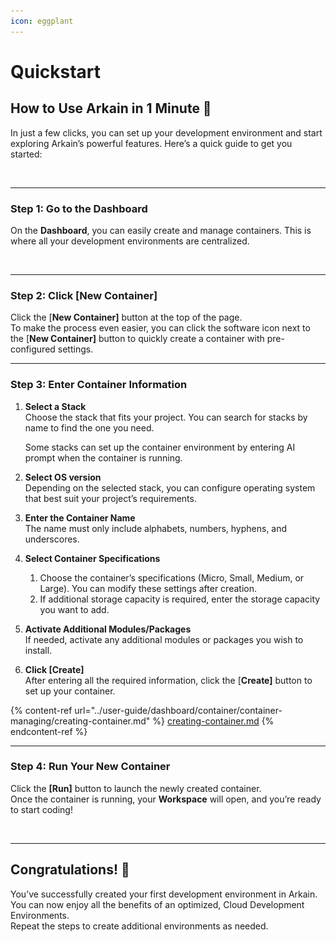 ```yaml
---
icon: eggplant
---
```


# Quickstart

## **How to Use Arkain in 1 Minute** 🚀

In just a few clicks, you can set up your development environment and start exploring Arkain’s powerful features. Here’s a quick guide to get you started:

<figure><img src="../.gitbook/assets/내용 (2).png" alt=""><figcaption></figcaption></figure>

***

### **Step 1: Go to the Dashboard**

On the **Dashboard**, you can easily create and manage containers. This is where all your development environments are centralized.

<figure><img src="../.gitbook/assets/내용-1 (2).png" alt=""><figcaption></figcaption></figure>

***

### **Step 2: Click \[New Container]**

Click the \[**New Container]** button at the top of the page.\
To make the process even easier, you can click the software icon next to the \[**New Container]** button to quickly create a container with pre-configured settings.

***

### **Step 3: Enter Container Information**

1.  **Select a Stack**\
    Choose the stack that fits your project. You can search for stacks by name to find the one you need.

    Some stacks can set up the container environment by entering AI prompt when the container is running.
2. **Select OS version**\
   Depending on the selected stack, you can configure operating system that best suit your project’s requirements.
3. **Enter the Container Name**\
   The name must only include alphabets, numbers, hyphens, and underscores.
4. **Select Container Specifications**
   1. Choose the container’s specifications (Micro, Small, Medium, or Large). You can modify these settings after creation.
   2. If additional storage capacity is required, enter the storage capacity you want to add.
5. **Activate Additional Modules/Packages**\
   If needed, activate any additional modules or packages you wish to install.
6. **Click \[Create]**\
   After entering all the required information, click the \[**Create]** button to set up your container.

{% content-ref url="../user-guide/dashboard/container/container-managing/creating-container.md" %}
[creating-container.md](../user-guide/dashboard/container/container-managing/creating-container.md)
{% endcontent-ref %}

***

### **Step 4: Run Your New Container**

Click the **\[Run]** button to launch the newly created container.\
Once the container is running, your **Workspace** will open, and you’re ready to start coding!

<figure><img src="../.gitbook/assets/내용-2 (1).png" alt=""><figcaption></figcaption></figure>

***

## **Congratulations! 🎉**

You’ve successfully created your first development environment in Arkain. You can now enjoy all the benefits of an optimized, Cloud Development Environments.\
Repeat the steps to create additional environments as needed.
